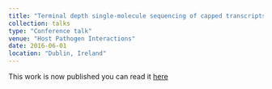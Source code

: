 ```yaml
---
title: "Terminal depth single-molecule sequencing of capped transcripts reveals host-pathogen dynamics in human macrophages"
collection: talks
type: "Conference talk"
venue: "Host Pathogen Interactions"
date: 2016-06-01
location: "Dublin, Ireland"
---
```


This work is now published you can read it [here](https://jvi.asm.org/content/94/10/e01720-19)
